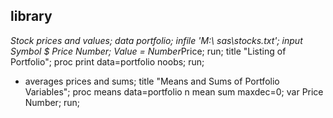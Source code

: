 library
--------
*Stock prices and values;
data portfolio;
infile 'M:\ sas\stocks.txt';
input Symbol $ Price Number;
Value = Number*Price;
run;
title "Listing of Portfolio";
proc print data=portfolio noobs;
run;
* averages prices and sums;
title "Means and Sums of Portfolio Variables";
proc means data=portfolio n mean sum maxdec=0;
var Price Number;
run;
